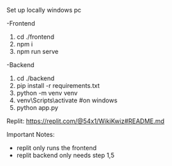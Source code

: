 Set up locally windows pc

-Frontend
 1) cd ./frontend
 2) npm i
 3) npm run serve

-Backend
 1) cd ./backend
 2) pip install -r requirements.txt
 3) python -m venv venv
 4) venv\Scripts\activate #on windows
 5) python app.py

Replit:
https://replit.com/@54x1/WikiKwiz#README.md

Important Notes:
- replit only runs the frontend
- replit backend only needs step 1,5
